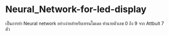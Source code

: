 # Neural_Network-for-led-display
เป็นการทำ Neural network อย่างง่ายสำหรับเทรนโมเดล ทำนายตัวเลข 0 ถึง 9 จาก Attbuit 7 ตัว
